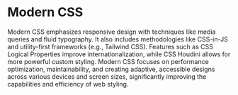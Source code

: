 # Modern CSS

Modern CSS emphasizes responsive design with techniques like media queries and fluid typography. It also includes methodologies like CSS-in-JS and utility-first frameworks (e.g., Tailwind CSS). Features such as CSS Logical Properties improve internationalization, while CSS Houdini allows for more powerful custom styling. Modern CSS focuses on performance optimization, maintainability, and creating adaptive, accessible designs across various devices and screen sizes, significantly improving the capabilities and efficiency of web styling.